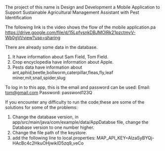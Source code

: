 The project of this name is Design and Development a Mobile Application to Support Sustainable Agricultural Management Assistant with Pest Identification

The following link is the video shows the flow of the mobile application.pa
https://drive.google.com/file/d/15LpfysnkDBJMOlRk21pzctmyV-Wb0gVl/view?usp=sharing

There are already some data in the database. 
1. It have information about Sam Field, Tom Field.
2. Crop encyclopedia have information about Apple.
3. Pests data have information about ant,aphid,beetle,bollworm,caterpillar,fleas,fly,leaf miner,mit,snail,spider,slug

To log in to this app, this is the email and password can be used:
Email: tom@gmail.com
Password: password123Q

If you encounter any difficulty to run the code,these are some of the solutions for some of the problems:
1. Change the database version, in app/src/main/java/com/example/data/AppDatabse file, change the Database version to one number higher.
2. Change the file path of the keystore.
3. add the following line to local.properties:
MAP_API_KEY=AIzaSyBYQj-HAcBc4c2HkuOHjwikID5zq9_veCo

